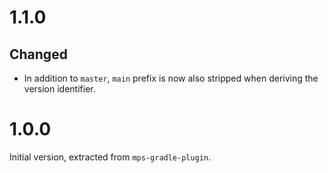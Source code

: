 # 1.1.0

## Changed
- In addition to `master`, `main` prefix is now also stripped when deriving the version identifier.

# 1.0.0

Initial version, extracted from `mps-gradle-plugin`.
